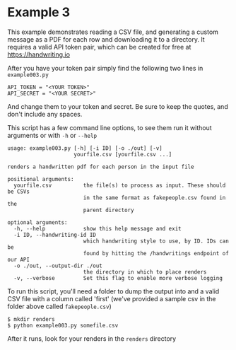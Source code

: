 Example 3
===============

This example demonstrates reading a CSV file, and generating a
custom message as a PDF for each row and downloading it to a
directory.  It requires a valid API token pair, which can be created
for free at https://handwriting.io

After you have your token pair simply find the following two lines in
 `example003.py`

    API_TOKEN = "<YOUR TOKEN>"
    API_SECRET = "<YOUR SECRET>"

And change them to your token and secret. Be sure to keep the quotes,
and don't include any spaces.

This script has a few command line options, to see them run it
without arguments or with `-h` or `--help`

    usage: example003.py [-h] [-i ID] [-o ./out] [-v]
                         yourfile.csv [yourfile.csv ...]

    renders a handwritten pdf for each person in the input file

    positional arguments:
      yourfile.csv          the file(s) to process as input. These should be CSVs
                            in the same format as fakepeople.csv found in the
                            parent directory

    optional arguments:
      -h, --help            show this help message and exit
      -i ID, --handwriting-id ID
                            which handwriting style to use, by ID. IDs can be
                            found by hitting the /handwritings endpoint of our API
      -o ./out, --output-dir ./out
                            the directory in which to place renders
      -v, --verbose         Set this flag to enable more verbose logging

To run this script, you'll need a folder to dump the output into
and a valid CSV file with a column called 'first' (we've provided
a sample csv in the folder above called `fakepeople.csv`)

    $ mkdir renders
    $ python example003.py somefile.csv

After it runs, look for your renders in the `renders` directory
